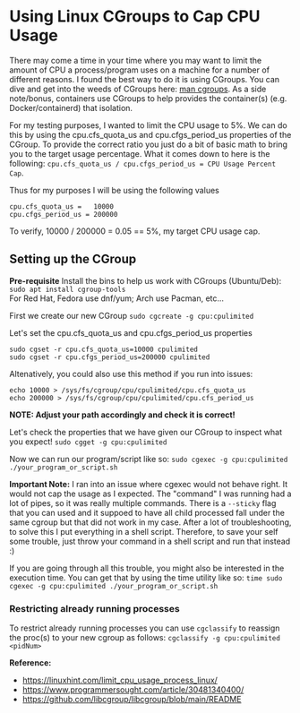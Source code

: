 # Using Linux CGroups to Cap CPU Usage 

There may come a time in your time where you may want to limit the amount of CPU a process/program uses on a machine for a number of different reasons. I found the best way to do it is using CGroups. You can dive and get into the weeds of CGroups here: [man cgroups](https://man7.org/linux/man-pages/man7/cgroups.7.html). As a side note/bonus, containers use CGroups to help provides the container(s) (e.g.
 Docker/containerd) that isolation.

For my testing purposes, I wanted to limit the CPU usage to 5%. We can do this by using the cpu.cfs_quota_us and cpu.cfgs_period_us properties of the CGroup. To provide the correct ratio you just do a bit of basic math to bring you to the target usage percentage. What it comes down to here is the following: `cpu.cfs_quota_us / cpu.cfgs_period_us = CPU Usage Percent Cap`.

Thus for my purposes I will be using the following values
```
cpu.cfs_quota_us =   10000
cpu.cfgs_period_us = 200000
```
To verify, 10000 / 200000 = 0.05 == 5%, my target CPU usage cap.

## Setting up the CGroup

**Pre-requisite**
Install the bins to help us work with CGroups (Ubuntu/Deb):   
`sudo apt install cgroup-tools`   
For Red Hat, Fedora use dnf/yum; Arch use Pacman, etc...   

First we create our new CGroup
 `sudo cgcreate -g cpu:cpulimited`

Let's set the cpu.cfs_quota_us and cpu.cfgs_period_us properties
```
sudo cgset -r cpu.cfs_quota_us=10000 cpulimited
sudo cgset -r cpu.cfgs_period_us=200000 cpulimited
```
Altenatively, you could also use this method if you run into issues:
```
echo 10000 > /sys/fs/cgroup/cpu/cpulimited/cpu.cfs_quota_us
echo 200000 > /sys/fs/cgroup/cpu/cpulimited/cpu.cfs_period_us
```
**NOTE: Adjust your path accordingly and check it is correct!**

Let's check the properties that we have given our CGroup to inspect what you expect!
`sudo cgget -g cpu:cpulimited`

Now we can run our program/script like so:
`sudo cgexec -g cpu:cpulimited ./your_program_or_script.sh`

**Important Note:**
I ran into an issue where cgexec would not behave right. It would not cap the usage as I expected. The "command" I was running had a lot of pipes, so it was really multiple commands. There is a `--sticky` flag that you can used and it suppoed to have all child processed fall under the same cgroup but that did not work in my case. After a lot of troubleshooting, to solve this I put everything in a shell script. Therefore, to save your self some trouble, just throw your command in a shell script and run that instead :)

If you are going through all this trouble, you might also be interested in the execution time. You can get that by using the time utility like so:
`time sudo cgexec -g cpu:cpulimited ./your_program_or_script.sh`

### Restricting already running processes
To restrict already running processes you can use `cgclassify` to reassign the proc(s) to your new cgroup as follows:
`cgclassify -g cpu:cpulimited <pidNum>`


**Reference:**
- https://linuxhint.com/limit_cpu_usage_process_linux/
- https://www.programmersought.com/article/30481340400/
- https://github.com/libcgroup/libcgroup/blob/main/README

